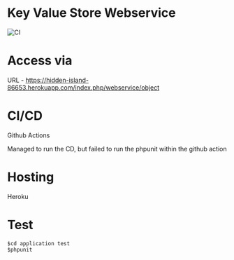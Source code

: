 # Key Value Store Webservice

![CI](https://github.com/boontat/knight-bat/workflows/CI/badge.svg)

# Access via 

URL - https://hidden-island-86653.herokuapp.com/index.php/webservice/object

# CI/CD

Github Actions

Managed to run the CD, but failed to run the phpunit within the github action

# Hosting

Heroku

# Test

```
$cd application test
$phpunit
```
